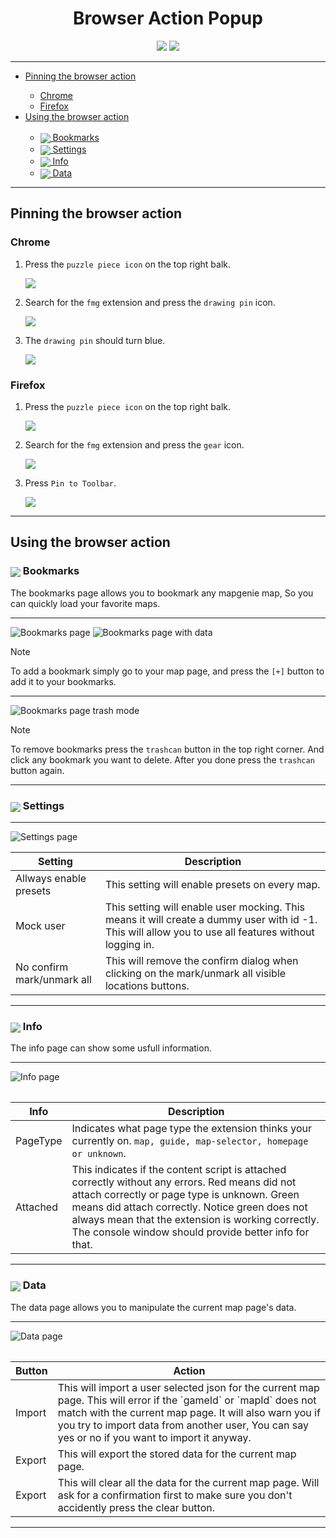 <h1 align="center">Browser Action Popup</h1>
<p align="center">
    <img src="../assets/popup/pages/bookmarks-with-data.png" />
    <img src="../assets/popup/pages/settings.png" />
</p>
<hr>
<ul>
    <li><a href="#pinning">Pinning the browser action</a></li>
    <ul>
        <li><a href="#chrome-pinning">Chrome</a></li>
        <li><a href="#firefox-pinning">Firefox</a></li>
    </ul>
    <li><a href="#using">Using the browser action</a></li>
    <ul>
        <li>
            <a href="#bookmarks">
                <img src="../assets/popup/icons/bookmarks.png" style="transform: translateY(25%)"/>
                Bookmarks
            </a>
        </li>
        <li>
            <a href="#settings">
                <img src="../assets/popup/icons/settings.png" style="transform: translateY(25%)"/>
                Settings
            </a>
        </li>
        <li>
            <a href="#info">
                <img src="../assets/popup/icons/info.png" style="transform: translateY(25%)"/>
                Info
            </a>
        </li>
        <li>
            <a href="#data">
                <img src="../assets/popup/icons/data.png" style="transform: translateY(25%)"/>
                Data
            </a>
        </li>
    </ul>
</ul>

<hr>
<h2 id="pinning">Pinning the browser action</h2>
<h3 id="chrome-pinning">Chrome</h3>
<ol>
    <li>
        <p>Press the <code>puzzle piece icon</code> on the top right balk.</p>
        <p><img src="../assets/popup/chrome-extension-pin.png" /></p>
    </li>
    <li>
        <p>Search for the <code>fmg</code> extension and press the <code>drawing pin</code> icon.</p>
        <p><img src="../assets/popup/chrome-extension-select.png" /></p>
    </li>
    <li>
        <p>The <code>drawing pin</code> should turn blue.</p>
        <p><img src="../assets/popup/chrome-extension-pinned.png" /></p>
    </li>
</ol>
<h3 id="firefox-pinning">Firefox</h3>
<ol>
    <li>
        <p>Press the <code>puzzle piece icon</code> on the top right balk.</p>
        <p><img src="../assets/popup/firefox-extension-pin.png" /></p>
    </li>
    <li>
        <p>Search for the <code>fmg</code> extension and press the <code>gear</code> icon.</p>
        <p><img src="../assets/popup/firefox-extension-select.png" /></p>
    </li>
    <li>
        <p>Press <code>Pin to Toolbar</code>.</p>
        <p><img src="../assets/popup/firefox-extension-setting-drop-down.png" /></p>
    </li>
</ol>
<hr>
<h2 id="using">Using the browser action</h2>
<h3 id="bookmarks">
    <img src="../assets/popup/icons/bookmarks.png" style="transform: translateY(25%)"/>
    Bookmarks
</h3>
<p>
    The bookmarks page allows you to bookmark any mapgenie map, 
    So you can quickly load your favorite maps.
</p>
<hr>

![Bookmarks page](/assets/popup/pages/bookmarks.png)
![Bookmarks page with data](/assets/popup/pages/bookmarks-with-data.png)

> [!NOTE]
> To add a bookmark simply go to your map page,
> and press the <code>[+]</code> button to add it to your bookmarks.
<hr>

![Bookmarks page trash mode](/assets/popup/pages/bookmarks-trash.png)
> [!NOTE]
> To remove bookmarks press the `trashcan` button in the top right corner.
> And click any bookmark you want to delete.
> After you done press the `trashcan` button again.
<hr>

<h3 id="settings">
    <img src="../assets/popup/icons/settings.png" style="transform: translateY(25%)"/>
    Settings
</h3>
<hr>

![Settings page](/assets/popup/pages/settings.png)

<table>
    <thead>
        <tr>
            <th>Setting</th>
            <th>Description</th>
        </tr>
    </thead>
    <tbody>
        <tr>
            <td>Allways enable presets</td>
            <td>This setting will enable presets on every map.</td>
        </tr>
        <tr>
            <td>Mock user</td>
            <td>
                This setting will enable user mocking.
                This means it will create a dummy user with id -1.
                This will allow you to use all features without logging in.
            </td>
        </tr>
        <tr>
            <td>No confirm mark/unmark all</td>
            <td>
                This will remove the confirm dialog when clicking on the mark/unmark all
                visible locations buttons.
            </td>
        </tr>
    </tbody>
<table>
<hr>

<h3 id="info">
    <img src="../assets/popup/icons/info.png" style="transform: translateY(25%)"/>
    Info
</h3>
<p>
The info page can show some usfull information.
</p>
<hr>

![Info page](/assets/popup/pages/info.png)

<table>
    <thead>
        <tr>
            <th>Info</th>
            <th>Description</th>
        </tr>
    </thead>
    <tbody>
        <tr>
            <td>PageType</td>
            <td>
                Indicates what page type the extension thinks your currently on.
                <code>map, guide, map-selector, homepage or unknown</code>.
            </td>
        </tr>
        <tr>
            <td>Attached</td>
            <td>
                This indicates if the content script is attached correctly without any errors.
                Red means did not attach correctly or page type is unknown.
                Green means did attach correctly.
                Notice green does not always mean that the extension is working correctly.
                The console window should provide better info for that.
            </td>
        </tr>
    </tbody>
<table>
<hr>

<h3 id="data">
    <img src="../assets/popup/icons/data.png" style="transform: translateY(25%)"/>
    Data
</h3>
<p>
    The data page allows you to manipulate the current map page's data.
</p>
<hr>

![Data page](../assets/popup/pages/data.png)

<table>
    <thead>
        <tr>
            <th>Button</th>
            <th>Action</th>
        </tr>
    </thead>
    <tbody>
        <tr>
            <td>Import</td>
            <td>
                This will import a user selected json for the current map page.
                This will error if the `gameId` or `mapId` does not match with the current map page.
                It will also warn you if you try to import data from another user, You can say yes or no if you want to import it anyway.
            </td>
        </tr>
        <tr>
            <td>Export</td>
            <td>
                This will export the stored data for the current map page.
            </td>
        </tr>
        <tr>
            <td>Export</td>
            <td>
                This will clear all the data for the current map page.
                Will ask for a confirmation first to make sure you don't accidently press
                the clear button.
            </td>
        </tr>
    </tbody>
<table>
<hr>
